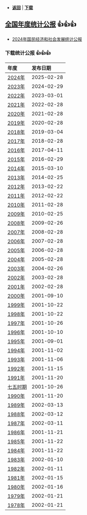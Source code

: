 -  [**返回**](../README.md)  | [**下载**](./data.md)  
## [全国年度统计公报](http://www.stats.gov.cn/sj/tjgb/ndtjgb/) :+1::+1::+1:
- [2024年国民经济和社会发展统计公报](https://www.stats.gov.cn/sj/tjgb/ndtjgb/qgndtjgb/sj/zxfb/202502/t20250228_1958817.html)

### 下载统计公报 :+1::+1::+1:

| 年度                                                                     |发布日期|
|:-----------------------------------------------------------------------|:----|
|[2024年](https://www.stats.gov.cn/sj/zxfb/202502/t20250228_1958817.html)|2025-02-28
|[2023年](https://www.stats.gov.cn/sj/zxfb/202402/t20240228_1947915.html)|2024-02-29
|[2022年](https://www.stats.gov.cn//sj/zxfb/202302/t20230228_1919011.html)|2023-03-01
|[2021年](https://www.stats.gov.cn//sj/zxfb/202302/t20230203_1901393.html)|2022-02-28
|[2020年](https://www.stats.gov.cn//sj/zxfb/202302/t20230203_1901004.html)|2021-02-28
|[2019年](https://www.stats.gov.cn//sj/zxfb/202302/t20230203_1900640.html)|2020-02-28
|[2018年](https://www.stats.gov.cn//sj/zxfb/202302/t20230203_1900241.html)|2019-03-04
|[2017年](https://www.stats.gov.cn//sj/zxfb/202302/t20230203_1899855.html)|2018-02-28
|[2016年](https://www.stats.gov.cn//sj/zxfb/202302/t20230203_1899428.html)|2017-04-11
|[2015年](https://www.stats.gov.cn//sj/zxfb/202302/t20230203_1899041.html)|2016-02-29
|[2014年](https://www.stats.gov.cn//sj/zxfb/202302/t20230203_1898704.html)|2015-03-10
|[2013年](https://www.stats.gov.cn//sj/zxfb/202302/t20230203_1898455.html)|2014-02-25
|[2012年](https://www.stats.gov.cn/sj/tjgb/ndtjgb/qgndtjgb/202302/t20230206_1901956.html)|2013-02-22
|[2011年](https://www.stats.gov.cn/sj/tjgb/ndtjgb/qgndtjgb/202302/t20230206_1901955.html)|2012-02-22
|[2010年](https://www.stats.gov.cn/sj/tjgb/ndtjgb/qgndtjgb/202302/t20230206_1901954.html)|2011-02-28
|[2009年](https://www.stats.gov.cn/sj/tjgb/ndtjgb/qgndtjgb/202302/t20230206_1901953.html)|2010-02-25
|[2008年](https://www.stats.gov.cn/sj/tjgb/ndtjgb/qgndtjgb/202302/t20230206_1901952.html)|2009-02-26
|[2007年](https://www.stats.gov.cn/sj/tjgb/ndtjgb/qgndtjgb/202302/t20230206_1901951.html)|2008-02-28
|[2006年](https://www.stats.gov.cn/sj/tjgb/ndtjgb/qgndtjgb/202302/t20230206_1901950.html)|2007-02-28
|[2005年](https://www.stats.gov.cn/sj/tjgb/ndtjgb/qgndtjgb/202302/t20230206_1901949.html)|2006-02-28
|[2004年](https://www.stats.gov.cn/sj/tjgb/ndtjgb/qgndtjgb/202302/t20230206_1901948.html)|2005-02-28
|[2003年](https://www.stats.gov.cn/sj/tjgb/ndtjgb/qgndtjgb/202302/t20230206_1901947.html)|2004-02-26
|[2002年](https://www.stats.gov.cn/sj/tjgb/ndtjgb/qgndtjgb/202302/t20230206_1901946.html)|2003-02-28
|[2001年](https://www.stats.gov.cn/sj/tjgb/ndtjgb/qgndtjgb/202302/t20230206_1901945.html)|2002-02-28
|[2000年](https://www.stats.gov.cn/sj/tjgb/ndtjgb/qgndtjgb/202302/t20230206_1901944.html)|2001-09-10
|[1999年](https://www.stats.gov.cn/sj/tjgb/ndtjgb/qgndtjgb/202302/t20230206_1901943.html)|2001-10-22
|[1998年](https://www.stats.gov.cn/sj/tjgb/ndtjgb/qgndtjgb/202302/t20230206_1901942.html)|2001-10-22
|[1997年](https://www.stats.gov.cn/sj/tjgb/ndtjgb/qgndtjgb/202302/t20230206_1901941.html)|2001-10-26
|[1996年](https://www.stats.gov.cn/sj/tjgb/ndtjgb/qgndtjgb/202302/t20230206_1901940.html)|2001-10-10
|[1995年](https://www.stats.gov.cn/sj/tjgb/ndtjgb/qgndtjgb/202302/t20230206_1901939.html)|2001-09-01
|[1994年](https://www.stats.gov.cn/sj/tjgb/ndtjgb/qgndtjgb/202302/t20230206_1901938.html)|2001-11-02
|[1993年](https://www.stats.gov.cn/sj/tjgb/ndtjgb/qgndtjgb/202302/t20230206_1901937.html)|2001-11-06
|[1992年](https://www.stats.gov.cn/sj/tjgb/ndtjgb/qgndtjgb/202302/t20230206_1901936.html)|2001-11-15
|[1991年](https://www.stats.gov.cn/sj/tjgb/ndtjgb/qgndtjgb/202302/t20230206_1901935.html)|2001-11-20
|[七五时期](https://www.stats.gov.cn/sj/tjgb/ndtjgb/qgndtjgb/202302/t20230206_1901934.html)|2001-10-26
|[1990年](https://www.stats.gov.cn/sj/tjgb/ndtjgb/qgndtjgb/202302/t20230206_1901933.html)|2001-11-20
|[1989年](https://www.stats.gov.cn/sj/tjgb/ndtjgb/qgndtjgb/202302/t20230206_1901932.html)|2002-03-13
|[1988年](https://www.stats.gov.cn/sj/tjgb/ndtjgb/qgndtjgb/202302/t20230206_1901931.html)|2002-03-12
|[1987年](https://www.stats.gov.cn/sj/tjgb/ndtjgb/qgndtjgb/202302/t20230206_1901930.html)|2002-03-11
|[1986年](https://www.stats.gov.cn/sj/tjgb/ndtjgb/qgndtjgb/202302/t20230206_1901929.html)|2001-11-21
|[1985年](https://www.stats.gov.cn/sj/tjgb/ndtjgb/qgndtjgb/202302/t20230206_1901928.html)|2001-11-22
|[1984年](https://www.stats.gov.cn/sj/tjgb/ndtjgb/qgndtjgb/202302/t20230206_1901927.html)|2001-11-22
|[1983年](https://www.stats.gov.cn/sj/tjgb/ndtjgb/qgndtjgb/202302/t20230206_1901926.html)|2002-01-10
|[1982年](https://www.stats.gov.cn/sj/tjgb/ndtjgb/qgndtjgb/202302/t20230206_1901925.html)|2002-01-11
|[1981年](https://www.stats.gov.cn/sj/tjgb/ndtjgb/qgndtjgb/202302/t20230206_1901924.html)|2002-01-15
|[1980年](https://www.stats.gov.cn/sj/tjgb/ndtjgb/qgndtjgb/202302/t20230206_1901923.html)|2002-01-16
|[1979年](https://www.stats.gov.cn/sj/tjgb/ndtjgb/qgndtjgb/202302/t20230206_1901922.html)|2002-01-21
|[1978年](https://www.stats.gov.cn/sj/tjgb/ndtjgb/qgndtjgb/202302/t20230206_1901921.html)|2002-01-21
